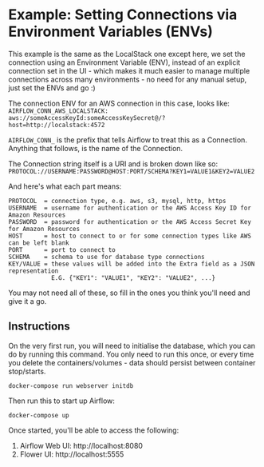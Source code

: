 # Example: Setting Connections via Environment Variables (ENVs)

This example is the same as the LocalStack one except here, we set the connection using an Environment Variable (ENV),
instead of an explicit connection set in the UI - which makes it much easier to manage multiple connections across many 
environments - no need for any manual setup, just set the ENVs and go :)

The connection ENV for an AWS connection in this case, looks like:
`AIRFLOW_CONN_AWS_LOCALSTACK: aws://someAccessKeyId:someAccessKeySecret@/?host=http://localstack:4572`

`AIRFLOW_CONN_` is the prefix that tells Airflow to treat this as a Connection. Anything that follows, is the name of 
the Connection.

The Connection string itself is a URI and is broken down like so:
`PROTOCOL://USERNAME:PASSWORD@HOST:PORT/SCHEMA?KEY1=VALUE1&KEY2=VALUE2`

And here's what each part means:
```
PROTOCOL  = connection type, e.g. aws, s3, mysql, http, https
USERNAME  = username for authentication or the AWS Access Key ID for Amazon Resources
PASSWORD  = password for authentication or the AWS Access Secret Key for Amazon Resources
HOST      = host to connect to or for some connection types like AWS can be left blank
PORT      = port to connect to
SCHEMA    = schema to use for database type connections
KEY/VALUE = these values will be added into the Extra field as a JSON representation
            E.G. {"KEY1": "VALUE1", "KEY2": "VALUE2", ...}
```

You may not need all of these, so fill in the ones you think you'll need and give it a go.

## Instructions

On the very first run, you will need to initialise the database, which you can do by running this command. You only need
to run this once, or every time you delete the containers/volumes - data should persist between container stop/starts.
```
docker-compose run webserver initdb
```

Then run this to start up Airflow:
```
docker-compose up
```

Once started, you'll be able to access the following:
1. Airflow Web UI: http://localhost:8080
1. Flower UI: http://localhost:5555
